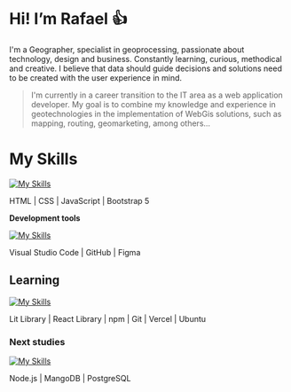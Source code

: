 # Hi! I’m Rafael :thumbsup:

I'm a Geographer, specialist in geoprocessing, passionate about technology, design and business. Constantly learning, curious, methodical and creative. I believe that data should guide decisions and solutions need to be created with the user experience in mind.

> I'm currently in a career transition to the IT area as a web application developer. My goal is to combine my knowledge and experience in geotechnologies in the implementation of WebGis solutions, such as mapping, routing, geomarketing, among others...

# My Skills 
[![My Skills](https://skillicons.dev/icons?i=html,css,js,bootstrap)](https://skillicons.dev)

HTML | CSS | JavaScript | Bootstrap 5

**Development tools**

[![My Skills](https://skillicons.dev/icons?i=vscode,github,figma)](https://skillicons.dev)

Visual Studio Code | GitHub | Figma

##  Learning 
[![My Skills](https://skillicons.dev/icons?i=lit,react,npm,git,vercel,ubuntu)](https://skillicons.dev)

Lit Library | React Library | npm | Git | Vercel | Ubuntu

### Next studies 
[![My Skills](https://skillicons.dev/icons?i=nodejs,mongodb,postgres)](https://skillicons.dev)

Node.js | MangoDB | PostgreSQL
